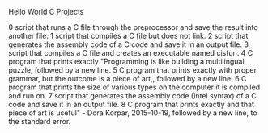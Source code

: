 Hello World C Projects

0 script that runs a C file through the preprocessor and save the result into another file.
1 script that compiles a C file but does not link.
2 script that generates the assembly code of a C code and save it in an output file.
3 script that compiles a C file and creates an executable named cisfun.
4 C program that prints exactly "Programming is like building a multilingual puzzle, followed by a new line.
5 C program that prints exactly with proper grammar, but the outcome is a piece of art,, followed by a new line.
6 C program that prints the size of various types on the computer it is compiled and run on.
7 script that generates the assembly code (Intel syntax) of a C code and save it in an output file.
8 C program that prints exactly and that piece of art is useful" - Dora Korpar, 2015-10-19, followed by a new line, to the standard error.
